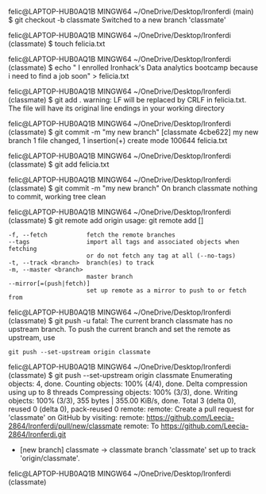 felic@LAPTOP-HUB0AQ1B MINGW64 ~/OneDrive/Desktop/Ironferdi (main)
$ git checkout -b classmate
Switched to a new branch 'classmate'

felic@LAPTOP-HUB0AQ1B MINGW64 ~/OneDrive/Desktop/Ironferdi (classmate)
$ touch felicia.txt

felic@LAPTOP-HUB0AQ1B MINGW64 ~/OneDrive/Desktop/Ironferdi (classmate)
$ echo " I enrolled Ironhack's Data analytics bootcamp because i need to find a job soon" > felicia.txt

felic@LAPTOP-HUB0AQ1B MINGW64 ~/OneDrive/Desktop/Ironferdi (classmate)
$ git add .
warning: LF will be replaced by CRLF in felicia.txt.
The file will have its original line endings in your working directory

felic@LAPTOP-HUB0AQ1B MINGW64 ~/OneDrive/Desktop/Ironferdi (classmate)
$ git commit -m "my new branch"
[classmate 4cbe622] my new branch
 1 file changed, 1 insertion(+)
 create mode 100644 felicia.txt

felic@LAPTOP-HUB0AQ1B MINGW64 ~/OneDrive/Desktop/Ironferdi (classmate)
$ git add felicia.txt

felic@LAPTOP-HUB0AQ1B MINGW64 ~/OneDrive/Desktop/Ironferdi (classmate)
$ git commit -m "my new branch"
On branch classmate
nothing to commit, working tree clean

felic@LAPTOP-HUB0AQ1B MINGW64 ~/OneDrive/Desktop/Ironferdi (classmate)
$  git remote add origin
usage: git remote add [<options>] <name> <url>

    -f, --fetch           fetch the remote branches
    --tags                import all tags and associated objects when fetching
                          or do not fetch any tag at all (--no-tags)
    -t, --track <branch>  branch(es) to track
    -m, --master <branch>
                          master branch
    --mirror[=(push|fetch)]
                          set up remote as a mirror to push to or fetch from


felic@LAPTOP-HUB0AQ1B MINGW64 ~/OneDrive/Desktop/Ironferdi (classmate)
$  git push -u
fatal: The current branch classmate has no upstream branch.
To push the current branch and set the remote as upstream, use

    git push --set-upstream origin classmate


felic@LAPTOP-HUB0AQ1B MINGW64 ~/OneDrive/Desktop/Ironferdi (classmate)
$ git push --set-upstream origin classmate
Enumerating objects: 4, done.
Counting objects: 100% (4/4), done.
Delta compression using up to 8 threads
Compressing objects: 100% (3/3), done.
Writing objects: 100% (3/3), 355 bytes | 355.00 KiB/s, done.
Total 3 (delta 0), reused 0 (delta 0), pack-reused 0
remote:
remote: Create a pull request for 'classmate' on GitHub by visiting:
remote:      https://github.com/Leecia-2864/Ironferdi/pull/new/classmate
remote:
To https://github.com/Leecia-2864/Ironferdi.git
 * [new branch]      classmate -> classmate
branch 'classmate' set up to track 'origin/classmate'.

felic@LAPTOP-HUB0AQ1B MINGW64 ~/OneDrive/Desktop/Ironferdi (classmate)
